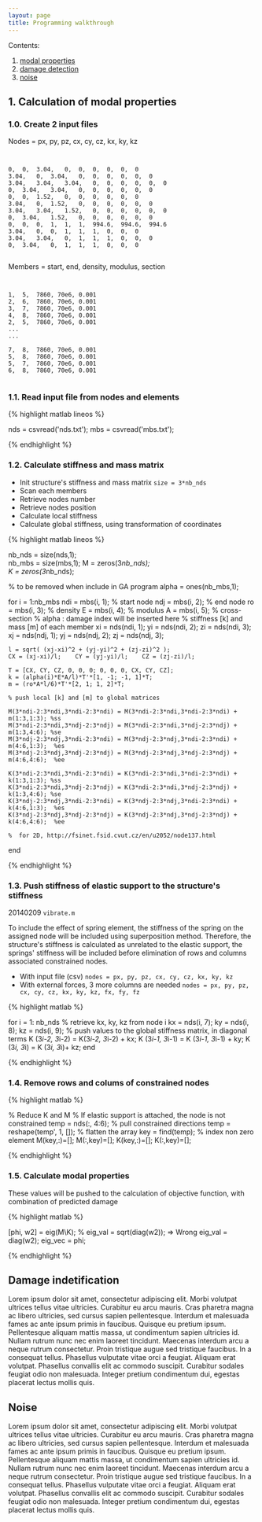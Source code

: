 ```yaml
---
layout: page
title: Programming walkthrough
---
```


Contents:

1. [modal properties](#calculation-of-modal-properties) 
2. [damage detection](#damage-indetification)
3. [noise](#noise)

## 1. Calculation of modal properties

### 1.0. Create 2 input files

Nodes = px, py, pz, cx, cy, cz, kx, ky, kz

<pre><code>

0,	0,	3.04,	0,	0,	0,	0,	0,	0
3.04,	0,	3.04,	0,	0,	0,	0,	0,	0
3.04,	3.04,	3.04,	0,	0,	0,	0,	0,	0
0,	3.04,	3.04,	0,	0,	0,	0,	0,	0
0,	0,	1.52,	0,	0,	0,	0,	0,	0
3.04,	0,	1.52,	0,	0,	0,	0,	0,	0
3.04,	3.04,	1.52,	0,	0,	0,	0,	0,	0
0,	3.04,	1.52,	0,	0,	0,	0,	0,	0
0,	0,	0,	1,	1,	1,	994.6,	994.6,	994.6
3.04,	0,	0,	1,	1,	1,	0,	0,	0
3.04,	3.04,	0,	1,	1,	1,	0,	0,	0
0,	3.04,	0,	1,	1,	1,	0,	0,	0

</code></pre>

Members = start, end, density, modulus, section

<pre><code>

1,	5,  7860, 70e6, 0.001
2,	6,  7860, 70e6, 0.001
3,	7,  7860, 70e6, 0.001
4,	8,  7860, 70e6, 0.001
2,	5,  7860, 70e6, 0.001
...
...

7,	8,  7860, 70e6, 0.001
5,	8,  7860, 70e6, 0.001
5,	7,  7860, 70e6, 0.001
6,	8,  7860, 70e6, 0.001

</code></pre>

### 1.1. Read input file from nodes and elements

{% highlight matlab lineos %}

nds = csvread('nds.txt');
mbs = csvread('mbs.txt');

{% endhighlight %}

### 1.2. Calculate stiffness and mass matrix

* Init structure's  stiffness and mass matrix `size = 3*nb_nds`
* Scan each members
* Retrieve nodes number
* Retrieve nodes position
* Calculate local stiffness
* Calculate global stiffness, using transformation of coordinates

{% highlight matlab lineos %}

nb_nds = size(nds,1);   
nb_mbs = size(mbs,1); 
M = zeros(3*nb_nds);    
K = zeros(3*nb_nds);

% to be removed when include in GA program
alpha = ones(nb_mbs,1);

for i = 1:nb_mbs
    ndi = mbs(i, 1);   %   start node
    ndj = mbs(i, 2);   %   end node
    ro   = mbs(i, 3);   %   density
    E    = mbs(i, 4);   %   modulus
    A    = mbs(i, 5);   %   cross-section
    % alpha : damage index will be inserted here
    % stiffness [k] and mass [m] of each member
    xi = nds(ndi, 1);    yi = nds(ndi, 2);    zi = nds(ndi, 3);
    xj = nds(ndj, 1);    yj = nds(ndj, 2);    zj = nds(ndj, 3);
    
    l = sqrt( (xj-xi)^2 + (yj-yi)^2 + (zj-zi)^2 );
    CX = (xj-xi)/l;    CY = (yj-yi)/l;    CZ = (zj-zi)/l;
    
    T = [CX, CY, CZ, 0, 0, 0; 0, 0, 0, CX, CY, CZ];
    k = (alpha(i)*E*A/l)*T'*[1, -1; -1, 1]*T;
    m = (ro*A*l/6)*T'*[2, 1; 1, 2]*T;
    
    % push local [k] and [m] to global matrices
    
    M(3*ndi-2:3*ndi,3*ndi-2:3*ndi) = M(3*ndi-2:3*ndi,3*ndi-2:3*ndi) + m(1:3,1:3); %ss
    M(3*ndi-2:3*ndi,3*ndj-2:3*ndj) = M(3*ndi-2:3*ndi,3*ndj-2:3*ndj) + m(1:3,4:6); %se
    M(3*ndj-2:3*ndj,3*ndi-2:3*ndi) = M(3*ndj-2:3*ndj,3*ndi-2:3*ndi) + m(4:6,1:3);  %es
    M(3*ndj-2:3*ndj,3*ndj-2:3*ndj) = M(3*ndj-2:3*ndj,3*ndj-2:3*ndj) + m(4:6,4:6);  %ee
    
    K(3*ndi-2:3*ndi,3*ndi-2:3*ndi) = K(3*ndi-2:3*ndi,3*ndi-2:3*ndi) + k(1:3,1:3); %ss
    K(3*ndi-2:3*ndi,3*ndj-2:3*ndj) = K(3*ndi-2:3*ndi,3*ndj-2:3*ndj) + k(1:3,4:6); %se
    K(3*ndj-2:3*ndj,3*ndi-2:3*ndi) = K(3*ndj-2:3*ndj,3*ndi-2:3*ndi) + k(4:6,1:3);  %es
    K(3*ndj-2:3*ndj,3*ndj-2:3*ndj) = K(3*ndj-2:3*ndj,3*ndj-2:3*ndj) + k(4:6,4:6);  %ee
    
    %  for 2D, http://fsinet.fsid.cvut.cz/en/u2052/node137.html 
end

{% endhighlight %}


### 1.3. Push stiffness of elastic support to the structure's stiffness

20140209  ` vibrate.m `

To include the effect of spring element, the stiffness of the spring on the assigned node will be included using superposition method. Therefore, the structure's stiffness is calculated as unrelated to the elastic support, the springs' stiffness will be included before elimination of rows and columns associated constrained nodes.

* With input file (csv)   ` nodes = px, py, pz, cx, cy, cz, kx, ky, kz `
* With external forces, 3 more columns are needed  ` nodes = px, py, pz, cx, cy, cz, kx, ky, kz, fx, fy, fz `

{% highlight matlab %}

for i = 1: nb_nds
    % retrieve kx, ky, kz from node i
    kx = nds(i, 7);
    ky = nds(i, 8);
    kz = nds(i, 9);
    % push values to the global stiffness matrix, in diagonal terms
    K (3*i-2, 3*i-2) = K(3*i-2, 3*i-2) + kx;
    K (3*i-1, 3*i-1) = K (3*i-1, 3*i-1) + ky;
    K (3*i, 3*i) = K (3*i, 3*i)+ kz;
end

{% endhighlight %}

### 1.4. Remove rows and colums of constrained nodes

{% highlight matlab %}

% Reduce K and M 
% If elastic support is attached, the node is not constrained
temp = nds(:, 4:6);             % pull constrained directions
temp = reshape(temp', 1, []);   % flatten the array
key = find(temp);               % index non zero element
M(key,:)=[];
M(:,key)=[];
K(key,:)=[];
K(:,key)=[];
    
{% endhighlight %}

### 1.5. Calculate modal properties

These values will be pushed to the calculation of objective function, with combination of predicted damage

{% highlight matlab %}

[phi, w2] = eig(M\K);
%  eig_val = sqrt(diag(w2)); => Wrong
eig_val = diag(w2);
eig_vec = phi;
    
{% endhighlight %}

## Damage indetification ##

Lorem ipsum dolor sit amet, consectetur adipiscing elit. Morbi volutpat ultrices tellus vitae ultricies. Curabitur eu arcu mauris. Cras pharetra magna ac libero ultricies, sed cursus sapien pellentesque. Interdum et malesuada fames ac ante ipsum primis in faucibus. Quisque eu pretium ipsum. Pellentesque aliquam mattis massa, ut condimentum sapien ultricies id. Nullam rutrum nunc nec enim laoreet tincidunt. Maecenas interdum arcu a neque rutrum consectetur. Proin tristique augue sed tristique faucibus. In a consequat tellus. Phasellus vulputate vitae orci a feugiat. Aliquam erat volutpat. Phasellus convallis elit ac commodo suscipit. Curabitur sodales feugiat odio non malesuada. Integer pretium condimentum dui, egestas placerat lectus mollis quis. 

## Noise ##

Lorem ipsum dolor sit amet, consectetur adipiscing elit. Morbi volutpat ultrices tellus vitae ultricies. Curabitur eu arcu mauris. Cras pharetra magna ac libero ultricies, sed cursus sapien pellentesque. Interdum et malesuada fames ac ante ipsum primis in faucibus. Quisque eu pretium ipsum. Pellentesque aliquam mattis massa, ut condimentum sapien ultricies id. Nullam rutrum nunc nec enim laoreet tincidunt. Maecenas interdum arcu a neque rutrum consectetur. Proin tristique augue sed tristique faucibus. In a consequat tellus. Phasellus vulputate vitae orci a feugiat. Aliquam erat volutpat. Phasellus convallis elit ac commodo suscipit. Curabitur sodales feugiat odio non malesuada. Integer pretium condimentum dui, egestas placerat lectus mollis quis. 

